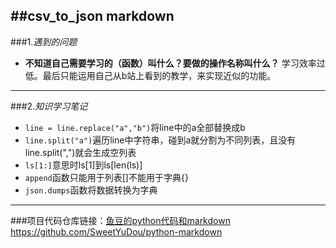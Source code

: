 ##csv_to_json markdown
---
###1.*遇到的问题*
-  **不知道自己需要学习的（函数）叫什么？要做的操作名称叫什么？** 学习效率过低。最后只能运用自己从b站上看到的教学，来实现近似的功能。
---
###2.*知识学习笔记*
- `line = line.replace("a","b")`将line中的a全部替换成b
- `line.split("a")`遍历line中字符串，碰到a就分割为不同列表，且没有line.split(",")就会生成空列表
- `ls[1:]`意思时ls[1]到ls[len(ls)]
- `append`函数只能用于列表[]不能用于字典{}
- `json.dumps`函数将数据转换为字典
---
###项目代码仓库链接：[鱼豆的python代码和markdown](https://github.com/SweetYuDou/python-markdown)
https://github.com/SweetYuDou/python-markdown